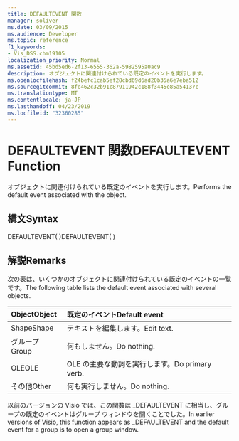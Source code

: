 ```yaml
---
title: DEFAULTEVENT 関数
manager: soliver
ms.date: 03/09/2015
ms.audience: Developer
ms.topic: reference
f1_keywords:
- Vis_DSS.chm19105
localization_priority: Normal
ms.assetid: 45bd5ed6-2f13-6555-362a-5982595a0ac9
description: オブジェクトに関連付けられている既定のイベントを実行します。
ms.openlocfilehash: f24befc1cab5ef28cbd69d6ad20b35a6e7eba512
ms.sourcegitcommit: 8fe462c32b91c87911942c188f3445e85a54137c
ms.translationtype: MT
ms.contentlocale: ja-JP
ms.lasthandoff: 04/23/2019
ms.locfileid: "32360285"
---
```

# <a name="defaultevent-function"></a><span data-ttu-id="7a128-103">DEFAULTEVENT 関数</span><span class="sxs-lookup"><span data-stu-id="7a128-103">DEFAULTEVENT Function</span></span>

<span data-ttu-id="7a128-104">オブジェクトに関連付けられている既定のイベントを実行します。</span><span class="sxs-lookup"><span data-stu-id="7a128-104">Performs the default event associated with the object.</span></span>
  
## <a name="syntax"></a><span data-ttu-id="7a128-105">構文</span><span class="sxs-lookup"><span data-stu-id="7a128-105">Syntax</span></span>

<span data-ttu-id="7a128-106">DEFAULTEVENT( )</span><span class="sxs-lookup"><span data-stu-id="7a128-106">DEFAULTEVENT( )</span></span>
  
## <a name="remarks"></a><span data-ttu-id="7a128-107">解説</span><span class="sxs-lookup"><span data-stu-id="7a128-107">Remarks</span></span>

<span data-ttu-id="7a128-108">次の表は、いくつかのオブジェクトに関連付けられている既定のイベントの一覧です。</span><span class="sxs-lookup"><span data-stu-id="7a128-108">The following table lists the default event associated with several objects.</span></span>
  
|<span data-ttu-id="7a128-109">**Object**</span><span class="sxs-lookup"><span data-stu-id="7a128-109">**Object**</span></span>|<span data-ttu-id="7a128-110">**既定のイベント**</span><span class="sxs-lookup"><span data-stu-id="7a128-110">**Default event**</span></span>|
|:-----|:-----|
|<span data-ttu-id="7a128-111">Shape</span><span class="sxs-lookup"><span data-stu-id="7a128-111">Shape</span></span>  <br/> |<span data-ttu-id="7a128-112">テキストを編集します。</span><span class="sxs-lookup"><span data-stu-id="7a128-112">Edit text.</span></span>  <br/> |
|<span data-ttu-id="7a128-113">グループ</span><span class="sxs-lookup"><span data-stu-id="7a128-113">Group</span></span>  <br/> |<span data-ttu-id="7a128-114">何もしません。</span><span class="sxs-lookup"><span data-stu-id="7a128-114">Do nothing.</span></span>  <br/> |
|<span data-ttu-id="7a128-115">OLE</span><span class="sxs-lookup"><span data-stu-id="7a128-115">OLE</span></span>  <br/> |<span data-ttu-id="7a128-116">OLE の主要な動詞を実行します。</span><span class="sxs-lookup"><span data-stu-id="7a128-116">Do primary verb.</span></span>  <br/> |
|<span data-ttu-id="7a128-117">その他</span><span class="sxs-lookup"><span data-stu-id="7a128-117">Other</span></span>  <br/> |<span data-ttu-id="7a128-118">何も実行しません。</span><span class="sxs-lookup"><span data-stu-id="7a128-118">Do nothing.</span></span>  <br/> |
   
<span data-ttu-id="7a128-119">以前のバージョンの Visio では、この関数は _DEFAULTEVENT に相当し、グループの既定のイベントはグループ ウィンドウを開くことでした。</span><span class="sxs-lookup"><span data-stu-id="7a128-119">In earlier versions of Visio, this function appears as _DEFAULTEVENT and the default event for a group is to open a group window.</span></span> 
  

